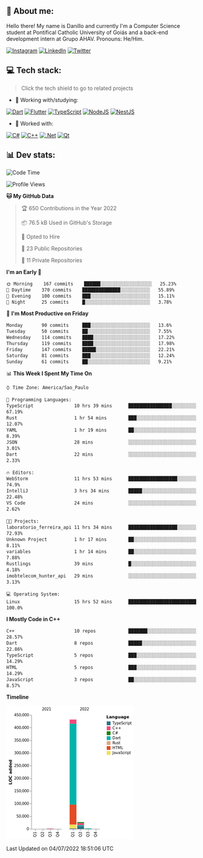 ## 🌈 About me:
Hello there! My name is Danillo and currently I'm a Computer Science student at Pontifical Catholic University of Goiás and a back-end development intern at Grupo AHAV. Pronouns: He/Him.

[![Instagram](https://img.shields.io/badge/Instagram-%23E4405F.svg?logo=Instagram&logoColor=white)](https://instagram.com/danilloilggner) [![LinkedIn](https://img.shields.io/badge/LinkedIn-%230077B5.svg?logo=linkedin&logoColor=white)](https://linkedin.com/in/danilloism) [![Twitter](https://img.shields.io/badge/Twitter-%231DA1F2.svg?logo=Twitter&logoColor=white)](https://twitter.com/danilloism) 

## 💻 Tech stack:
> Click the tech shield to go to related projects

- 🔭 Working with/studying:

[![Dart](https://img.shields.io/badge/dart-%230175C2.svg?style=for-the-badge&logo=dart&logoColor=white)](https://github.com/danilloism/danilloism/blob/main/Flutter.md) [![Flutter](https://img.shields.io/badge/Flutter-%2302569B.svg?style=for-the-badge&logo=Flutter&logoColor=white)](https://github.com/danilloism/danilloism/blob/main/Flutter.md) [![TypeScript](https://img.shields.io/badge/typescript-%23007ACC.svg?style=for-the-badge&logo=typescript&logoColor=white)](https://github.com/danilloism/danilloism/blob/main/Typescript.md) [![NodeJS](https://img.shields.io/badge/node.js-6DA55F?style=for-the-badge&logo=node.js&logoColor=white)](https://github.com/danilloism/danilloism/blob/main/Node.js.md) [![NestJS](https://img.shields.io/badge/nestjs-%23E0234E.svg?style=for-the-badge&logo=nestjs&logoColor=white)](https://github.com/danilloism/danilloism/blob/main/Nest.js.md)
<!---
- 🌱 Currently learning:

![Vue.js](https://img.shields.io/badge/vuejs-%2335495e.svg?style=for-the-badge&logo=vuedotjs&logoColor=%234FC08D) ![Angular](https://img.shields.io/badge/angular-%23DD0031.svg?style=for-the-badge&logo=angular&logoColor=white)
--->
- 💫 Worked with:

[![C#](https://img.shields.io/badge/c%23-%23239120.svg?style=for-the-badge&logo=c-sharp&logoColor=white)](#) [![C++](https://img.shields.io/badge/c++-%2300599C.svg?style=for-the-badge&logo=c%2B%2B&logoColor=white)](https://github.com/danilloism/danilloism/blob/main/C%2B%2B.md) [![.Net](https://img.shields.io/badge/.NET-5C2D91?style=for-the-badge&logo=.net&logoColor=white)](#) [![Qt](https://img.shields.io/badge/Qt-%23217346.svg?style=for-the-badge&logo=Qt&logoColor=white)](https://github.com/danilloism/danilloism/blob/main/C%2B%2B.md)

## 📊 Dev stats:
<!---
[![](https://github-readme-stats.vercel.app/api?username=danilloism&theme=radical&hide_border=false&include_all_commits=false&count_private=false)](#)<br>
[![](https://github-readme-streak-stats.herokuapp.com/?user=danilloism&theme=radical&hide_border=false)](#)<br>
[![](https://github-readme-stats.vercel.app/api/top-langs/?username=danilloism&theme=radical&hide_border=false&include_all_commits=false&count_private=false&layout=compact)](#)<br>
--->
<!--START_SECTION:waka-->
![Code Time](http://img.shields.io/badge/Code%20Time-0%20secs-blue)

![Profile Views](http://img.shields.io/badge/Profile%20Views-0-blue)

**🐱 My GitHub Data** 

> 🏆 650 Contributions in the Year 2022
 > 
> 📦 76.5 kB Used in GitHub's Storage 
 > 
> 💼 Opted to Hire
 > 
> 📜 23 Public Repositories 
 > 
> 🔑 11 Private Repositories  
 > 
**I'm an Early 🐤** 

```text
🌞 Morning    167 commits    ██████░░░░░░░░░░░░░░░░░░░   25.23% 
🌆 Daytime    370 commits    ██████████████░░░░░░░░░░░   55.89% 
🌃 Evening    100 commits    ███░░░░░░░░░░░░░░░░░░░░░░   15.11% 
🌙 Night      25 commits     █░░░░░░░░░░░░░░░░░░░░░░░░   3.78%

```
📅 **I'm Most Productive on Friday** 

```text
Monday       90 commits     ███░░░░░░░░░░░░░░░░░░░░░░   13.6% 
Tuesday      50 commits     ██░░░░░░░░░░░░░░░░░░░░░░░   7.55% 
Wednesday    114 commits    ████░░░░░░░░░░░░░░░░░░░░░   17.22% 
Thursday     119 commits    ████░░░░░░░░░░░░░░░░░░░░░   17.98% 
Friday       147 commits    █████░░░░░░░░░░░░░░░░░░░░   22.21% 
Saturday     81 commits     ███░░░░░░░░░░░░░░░░░░░░░░   12.24% 
Sunday       61 commits     ██░░░░░░░░░░░░░░░░░░░░░░░   9.21%

```


📊 **This Week I Spent My Time On** 

```text
⌚︎ Time Zone: America/Sao_Paulo

💬 Programming Languages: 
TypeScript               10 hrs 39 mins      ████████████████░░░░░░░░░   67.19% 
Rust                     1 hr 54 mins        ███░░░░░░░░░░░░░░░░░░░░░░   12.07% 
YAML                     1 hr 19 mins        ██░░░░░░░░░░░░░░░░░░░░░░░   8.39% 
JSON                     28 mins             ░░░░░░░░░░░░░░░░░░░░░░░░░   3.01% 
Dart                     22 mins             ░░░░░░░░░░░░░░░░░░░░░░░░░   2.33%

🔥 Editors: 
WebStorm                 11 hrs 53 mins      ██████████████████░░░░░░░   74.9% 
IntelliJ                 3 hrs 34 mins       █████░░░░░░░░░░░░░░░░░░░░   22.48% 
VS Code                  24 mins             ░░░░░░░░░░░░░░░░░░░░░░░░░   2.62%

🐱‍💻 Projects: 
laboratorio_ferreira_api 11 hrs 34 mins      ██████████████████░░░░░░░   72.93% 
Unknown Project          1 hr 17 mins        ██░░░░░░░░░░░░░░░░░░░░░░░   8.11% 
variables                1 hr 14 mins        ██░░░░░░░░░░░░░░░░░░░░░░░   7.88% 
Rustlings                39 mins             █░░░░░░░░░░░░░░░░░░░░░░░░   4.18% 
imobtelecom_hunter_api   29 mins             ░░░░░░░░░░░░░░░░░░░░░░░░░   3.13%

💻 Operating System: 
Linux                    15 hrs 52 mins      █████████████████████████   100.0%

```

**I Mostly Code in C++** 

```text
C++                      10 repos            ███████░░░░░░░░░░░░░░░░░░   28.57% 
Dart                     8 repos             █████░░░░░░░░░░░░░░░░░░░░   22.86% 
TypeScript               5 repos             ███░░░░░░░░░░░░░░░░░░░░░░   14.29% 
HTML                     5 repos             ███░░░░░░░░░░░░░░░░░░░░░░   14.29% 
JavaScript               3 repos             ██░░░░░░░░░░░░░░░░░░░░░░░   8.57%

```


**Timeline**

![Chart not found](https://raw.githubusercontent.com/danilloism/danilloism/main/charts/bar_graph.png) 


 Last Updated on 04/07/2022 18:51:06 UTC
<!--END_SECTION:waka-->
